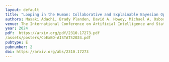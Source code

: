 ```yaml
---
layout: default
title: "Looping in the Human: Collaborative and Explainable Bayesian Optimization"
authors: Masaki Adachi, Brady Planden, David A. Howey, Michael A. Osborne, Sebastian Orbell, Natalia Ares, <ins>Krikamol Maundet</ins>, <ins>Siu Lun Chau</ins>
venue: The International Conference on Artificial Intelligence and Statistics (AISTATS)
year: 2024
pdf:  https://arxiv.org/pdf/2310.17273.pdf
/assets/posters/CoExBO-AISTATS2024.pdf
pubtype: E
pubnumber: 2
doi: https://arxiv.org/abs/2310.17273
---
```

